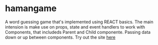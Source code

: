 # hamangame
A word guessing game that's implemented using REACT basics. The main intension is make use on props, state and event handlers to work with Components, that includeds Parent and Child componente. Passing data down or up between components.
Try out the site [here](https://sydmasina.github.io/hamangame/)
